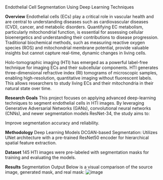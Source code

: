 Endothelial Cell Segmentation Using Deep Learning Techniques

**Overview**
Endothelial cells (ECs) play a critical role in vascular health and are central to understanding diseases such as cardiovascular diseases (CVD), cancer, and metabolic disorders. Quantifying EC metabolism, particularly mitochondrial function, is essential for assessing cellular bioenergetics and understanding their contributions to disease progression. Traditional biochemical methods, such as measuring reactive oxygen species (ROS) and mitochondrial membrane potential, provide valuable insights but cannot capture real-time, dynamic changes in living cells.

Holo-tomographic imaging (HTI) has emerged as a powerful label-free technique for imaging ECs and their subcellular components. HTI generates three-dimensional refractive index (RI) tomograms of microscopic samples, enabling high-resolution, quantitative imaging without fluorescent labels. This allows researchers to study living ECs and their mitochondria in their natural state over time.

**Research Goals**
This project focuses on applying advanced deep-learning techniques to segment endothelial cells in HTI images. By leveraging Generative Adversarial Networks (GANs), convolutional neural networks (CNNs), and newer segmentation models ResNet-34, the study aims to:

Improve segmentation accuracy and reliability.

**Methodology**
Deep Learning Models
DCGAN-based Segmentation: Utilizes UNet architecture with a pre-trained ResNet50 encoder for hierarchical spatial feature extraction.

**Dataset**
145 HTI images were pre-labeled with segmentation masks for training and evaluating the models.

**Results**
Segmentation Output
Below is a visual comparison of the source image, generated mask, and real mask:
![image](https://github.com/user-attachments/assets/a3eddd4f-60ca-4562-b2ea-7fbcd4053296)
